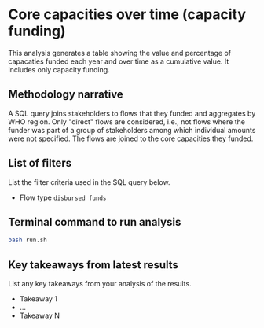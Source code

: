 # Core capacities over time (capacity funding)
This analysis generates a table showing the value and percentage of capacaties funded each year and over time as a cumulative value. It includes only capacity funding.

## Methodology narrative
A SQL query joins stakeholders to flows that they funded and aggregates by WHO region. Only "direct" flows are considered, i.e., not flows where the funder was part of a group of stakeholders among which individual amounts were not specified. The flows are joined to the core capacities they funded.


## List of filters
List the filter criteria used in the SQL query below.
- Flow type `disbursed funds`


## Terminal command to run analysis
```bash
bash run.sh
```

## Key takeaways from latest results
List any key takeaways from your analysis of the results.
- Takeaway 1
- ...
- Takeaway N
